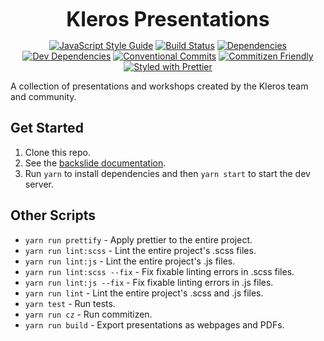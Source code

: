 <p align="center">
  <b style="font-size: 32px;">Kleros Presentations</b>
</p>

<p align="center">
  <a href="https://standardjs.com"><img src="https://img.shields.io/badge/code_style-standard-brightgreen.svg" alt="JavaScript Style Guide"></a>
  <a href="https://travis-ci.org/kleros/kleros-presentations"><img src="https://travis-ci.org/kleros/kleros-presentations.svg?branch=master" alt="Build Status"></a>
  <a href="https://david-dm.org/kleros/kleros-presentations"><img src="https://david-dm.org/kleros/kleros-presentations.svg" alt="Dependencies"></a>
  <a href="https://david-dm.org/kleros/kleros-presentations?type=dev"><img src="https://david-dm.org/kleros/kleros-presentations/dev-status.svg" alt="Dev Dependencies"></a>
  <a href="https://conventionalcommits.org"><img src="https://img.shields.io/badge/Conventional%20Commits-1.0.0-yellow.svg" alt="Conventional Commits"></a>
  <a href="http://commitizen.github.io/cz-cli/"><img src="https://img.shields.io/badge/commitizen-friendly-brightgreen.svg" alt="Commitizen Friendly"></a>
  <a href="https://github.com/prettier/prettier"><img src="https://img.shields.io/badge/styled_with-prettier-ff69b4.svg" alt="Styled with Prettier"></a>
</p>

A collection of presentations and workshops created by the Kleros team and community.

## Get Started

1.  Clone this repo.
2.  See the [backslide documentation](https://github.com/sinedied/backslide).
3.  Run `yarn` to install dependencies and then `yarn start` to start the dev server.

## Other Scripts

- `yarn run prettify` - Apply prettier to the entire project.
- `yarn run lint:scss` - Lint the entire project's .scss files.
- `yarn run lint:js` - Lint the entire project's .js files.
- `yarn run lint:scss --fix` - Fix fixable linting errors in .scss files.
- `yarn run lint:js --fix` - Fix fixable linting errors in .js files.
- `yarn run lint` - Lint the entire project's .scss and .js files.
- `yarn test` - Run tests.
- `yarn run cz` - Run commitizen.
- `yarn run build` - Export presentations as webpages and PDFs.
